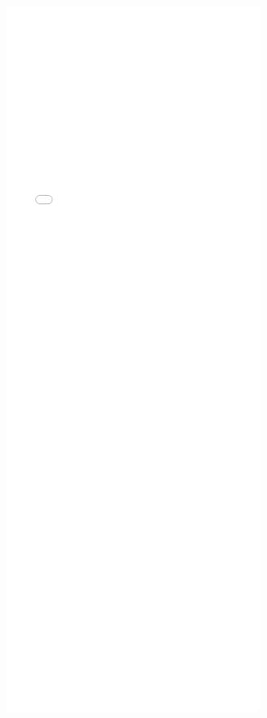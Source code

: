 ---
---

<iframe src="/mrrobust/docs/helpfiles/mrmedianobs-html" width="100%" style="height: 100em; border: none">
</iframe>
